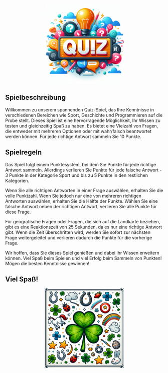 
<p align="center">
  <img src="img/img2.png" width="50%">
</p>

## Spielbeschreibung

Willkommen zu unserem spannenden Quiz-Spiel, das Ihre Kenntnisse in verschiedenen Bereichen wie Sport, Geschichte und Programmieren auf die Probe stellt. Dieses Spiel ist eine hervorragende Möglichkeit, Ihr Wissen zu testen und gleichzeitig Spaß zu haben. Es bietet eine Vielzahl von Fragen, die entweder mit mehreren Optionen oder mit wahr/falsch beantwortet werden können. Für jede richtige Antwort sammeln Sie 10 Punkte.

## Spielregeln

Das Spiel folgt einem Punktesystem, bei dem Sie Punkte für jede richtige Antwort sammeln. Allerdings verlieren Sie Punkte für jede falsche Antwort - 3 Punkte in der Kategorie Sport und bis zu 5 Punkte in den restlichen Kategorien.

Wenn Sie alle richtigen Antworten in einer Frage auswählen, erhalten Sie die volle Punktzahl. Wenn Sie jedoch nur eine von mehreren richtigen Antworten auswählen, erhalten Sie die Hälfte der Punkte. Wählen Sie eine falsche Antwort neben der richtigen Antwort, verlieren Sie alle Punkte für diese Frage.

Für geografische Fragen oder Fragen, die sich auf die Landkarte beziehen, gibt es eine Reaktionszeit von 25 Sekunden, da es nur eine richtige Antwort gibt. Wenn die Zeit überschritten wird, werden Sie sofort zur nächsten Frage weitergeleitet und verlieren dadurch die Punkte für die vorherige Frage.


Wir hoffen, dass Sie dieses Spiel genießen und dabei Ihr Wissen erweitern können. Viel Spaß beim Spielen und viel Erfolg beim Sammeln von Punkten! Mögen die besten Kenntnisse gewinnen!

## Viel Spaß!
<p align="center">
  <img src="img/img3.png" width="50%">
</p>
